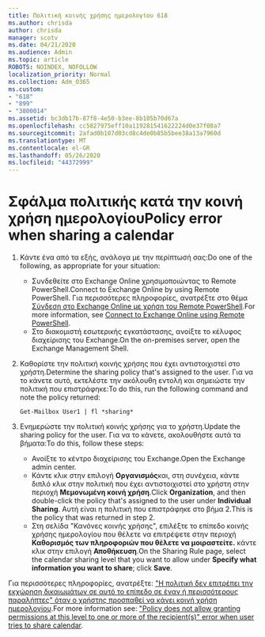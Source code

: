 ```yaml
---
title: Πολιτική κοινής χρήσης ημερολογίου 618
ms.author: chrisda
author: chrisda
manager: scotv
ms.date: 04/21/2020
ms.audience: Admin
ms.topic: article
ROBOTS: NOINDEX, NOFOLLOW
localization_priority: Normal
ms.collection: Adm_O365
ms.custom:
- "618"
- "899"
- "3800014"
ms.assetid: bc3db17b-87f8-4e50-b3ee-8b105b70d67a
ms.openlocfilehash: cc5827975eff10a119281541622224d0e37f08a7
ms.sourcegitcommit: 2afad0b107d03cd8c4de0b85b5bee38a13a7960d
ms.translationtype: MT
ms.contentlocale: el-GR
ms.lasthandoff: 05/26/2020
ms.locfileid: "44372999"
---
```

# <a name="policy-error-when-sharing-a-calendar"></a><span data-ttu-id="cd544-102">Σφάλμα πολιτικής κατά την κοινή χρήση ημερολογίου</span><span class="sxs-lookup"><span data-stu-id="cd544-102">Policy error when sharing a calendar</span></span>

1. <span data-ttu-id="cd544-103">Κάντε ένα από τα εξής, ανάλογα με την περίπτωσή σας:</span><span class="sxs-lookup"><span data-stu-id="cd544-103">Do one of the following, as appropriate for your situation:</span></span>
    - <span data-ttu-id="cd544-104">Συνδεθείτε στο Exchange Online χρησιμοποιώντας το Remote PowerShell.</span><span class="sxs-lookup"><span data-stu-id="cd544-104">Connect to Exchange Online by using Remote PowerShell.</span></span> <span data-ttu-id="cd544-105">Για περισσότερες πληροφορίες, ανατρέξτε στο θέμα [Σύνδεση στο Exchange Online με χρήση του Remote PowerShell](https://technet.microsoft.com/library/jj984289%28v=exchg.160%29.aspx).</span><span class="sxs-lookup"><span data-stu-id="cd544-105">For more information, see [Connect to Exchange Online using Remote PowerShell](https://technet.microsoft.com/library/jj984289%28v=exchg.160%29.aspx).</span></span>
    - <span data-ttu-id="cd544-106">Στο διακομιστή εσωτερικής εγκατάστασης, ανοίξτε το κέλυφος διαχείρισης του Exchange.</span><span class="sxs-lookup"><span data-stu-id="cd544-106">On the on-premises server, open the Exchange Management Shell.</span></span>
2. <span data-ttu-id="cd544-107">Καθορίστε την πολιτική κοινής χρήσης που έχει αντιστοιχιστεί στο χρήστη.</span><span class="sxs-lookup"><span data-stu-id="cd544-107">Determine the sharing policy that's assigned to the user.</span></span> <span data-ttu-id="cd544-108">Για να το κάνετε αυτό, εκτελέστε την ακόλουθη εντολή και σημειώστε την πολιτική που επιστράφηκε:</span><span class="sxs-lookup"><span data-stu-id="cd544-108">To do this, run the following command and note the policy returned:</span></span>

    `
    Get-Mailbox User1 | fl *sharing*
    `

3. <span data-ttu-id="cd544-109">Ενημερώστε την πολιτική κοινής χρήσης για το χρήστη.</span><span class="sxs-lookup"><span data-stu-id="cd544-109">Update the sharing policy for the user.</span></span> <span data-ttu-id="cd544-110">Για να το κάνετε, ακολουθήστε αυτά τα βήματα:</span><span class="sxs-lookup"><span data-stu-id="cd544-110">To do this, follow these steps:</span></span>
    - <span data-ttu-id="cd544-111">Ανοίξτε το κέντρο διαχείρισης του Exchange.</span><span class="sxs-lookup"><span data-stu-id="cd544-111">Open the Exchange admin center.</span></span>
    - <span data-ttu-id="cd544-112">Κάντε κλικ στην επιλογή **Οργανισμός**και, στη συνέχεια, κάντε διπλό κλικ στην πολιτική που έχει αντιστοιχιστεί στο χρήστη στην περιοχή **Μεμονωμένη κοινή χρήση**.</span><span class="sxs-lookup"><span data-stu-id="cd544-112">Click **Organization**, and then double-click the policy that's assigned to the user under **Individual Sharing**.</span></span> <span data-ttu-id="cd544-113">Αυτή είναι η πολιτική που επιστράφηκε στο βήμα 2.</span><span class="sxs-lookup"><span data-stu-id="cd544-113">This is the policy that was returned in step 2.</span></span>
    - <span data-ttu-id="cd544-114">Στη σελίδα "Κανόνες κοινής χρήσης", επιλέξτε το επίπεδο κοινής χρήσης ημερολογίου που θέλετε να επιτρέψετε στην περιοχή **Καθορισμός των πληροφοριών που θέλετε να μοιραστείτε.** κάντε κλικ στην επιλογή **Αποθήκευση**.</span><span class="sxs-lookup"><span data-stu-id="cd544-114">On the Sharing Rule page, select the calendar sharing level that you want to allow under **Specify what information you want to share**; click **Save**.</span></span>

<span data-ttu-id="cd544-115">Για περισσότερες πληροφορίες, ανατρέξτε: ["Η πολιτική δεν επιτρέπει την εκχώρηση δικαιωμάτων σε αυτό το επίπεδο σε έναν ή περισσότερους παραλήπτες" όταν ο χρήστης προσπαθεί να κάνει κοινή χρήση ημερολογίου](https://docs.microsoft.com/exchange/troubleshoot/calendar-sharing/policy-permissions-issue).</span><span class="sxs-lookup"><span data-stu-id="cd544-115">For more information see: ["Policy does not allow granting permissions at this level to one or more of the recipient(s)" error when user tries to share calendar](https://docs.microsoft.com/exchange/troubleshoot/calendar-sharing/policy-permissions-issue).</span></span>
